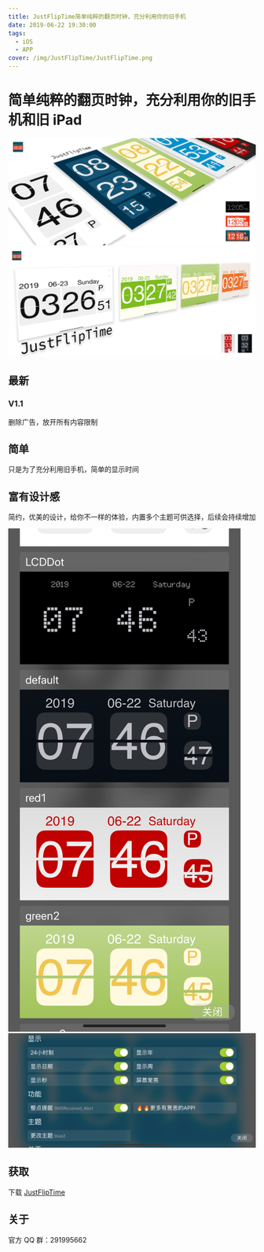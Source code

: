 ```yaml
---
title: JustFlipTime简单纯粹的翻页时钟，充分利用你的旧手机
date: 2019-06-22 19:30:00
tags:
  - iOS
  - APP
cover: /img/JustFlipTime/JustFlipTime.png
---
```


# 简单纯粹的翻页时钟，充分利用你的旧手机和旧 iPad

![01](/img/JustFlipTime/JustFlipTime.png)
![02](/img/JustFlipTime/JustFlipTime_IPad.png)

## 最新

### V1.1

删除广告，放开所有内容限制

## 简单

只是为了充分利用旧手机，简单的显示时间

## 富有设计感

简约，优美的设计，给你不一样的体验，内置多个主题可供选择，后续会持续增加

![01](/img/JustFlipTime/01.png)
![02](/img/JustFlipTime/02.png)

## 获取

下载 [JustFlipTime](https://itunes.apple.com/app/id1469066968)

## 关于

官方 QQ 群：291995662
